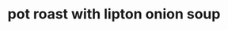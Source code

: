 ---
id: 593044f944e3ce00113dfb75
servings: 12
notes: ingredients 2 (10.75 ounce) cans condensed cream of mushroom soup 1 (1 ounce) package dry onion soup mix 1 1/4 cups water 5 1/2 pounds pot roast in a slow cooker; mix cream of mushroom soup; dry onion soup mix and water. place pot roast in slow cooker and coat with soup mixture.cook on high setting for 3 to 4 hours; or on low setting for 8 to 9 hours.
directions:
ingredients:
rating:
ease: easy
category: main course
href: 'https://allrecipes.com/recipe/16066/awesome-slow-cooker-pot-roast/'
totalTime:
cookTime:
prepTime:
title: pot roast with lipton onion soup
path: /pot-roast-with-lipton-onion-soup
---